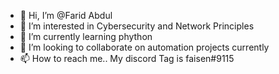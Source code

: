 - 👋 Hi, I’m @Farid Abdul
- 👀 I’m interested in Cybersecurity and Network Principles
- 🌱 I’m currently learning phython
- 💞️ I’m looking to collaborate on automation projects currently 
- 📫 How to reach me.. My discord Tag is faisen#9115

<!---
Faisen0/Faisen0 is a ✨ special ✨ repository because its `README.md` (this file) appears on your GitHub profile.
You can click the Preview link to take a look at your changes.
--->

